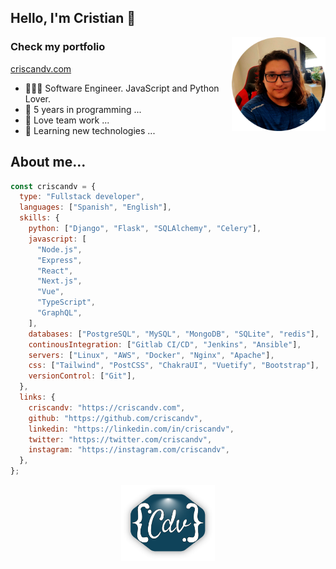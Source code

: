 ## Hello, I'm Cristian 👋

<img width="150" align="right" src="./img/ccano.png" />

### Check my portfolio

[criscandv.com](https://criscandv.com/en)

- 👨🏻‍💻 Software Engineer. JavaScript and Python Lover.
- 🌱 5 years in programming ...
- 👯 Love team work ...
- 📙 Learning new technologies ...

## About me...

```js
const criscandv = {
  type: "Fullstack developer",
  languages: ["Spanish", "English"],
  skills: {
    python: ["Django", "Flask", "SQLAlchemy", "Celery"],
    javascript: [
      "Node.js",
      "Express",
      "React",
      "Next.js",
      "Vue",
      "TypeScript",
      "GraphQL",
    ],
    databases: ["PostgreSQL", "MySQL", "MongoDB", "SQLite", "redis"],
    continousIntegration: ["Gitlab CI/CD", "Jenkins", "Ansible"],
    servers: ["Linux", "AWS", "Docker", "Nginx", "Apache"],
    css: ["Tailwind", "PostCSS", "ChakraUI", "Vuetify", "Bootstrap"],
    versionControl: ["Git"],
  },
  links: {
    criscandv: "https://criscandv.com",
    github: "https://github.com/criscandv",
    linkedin: "https://linkedin.com/in/criscandv",
    twitter: "https://twitter.com/criscandv",
    instagram: "https://instagram.com/criscandv",
  },
};
```

<p align="center">
  <img width="150" src="./img/criscandv-brand.png" />
</p>
